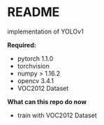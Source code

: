 # README

implementation of YOLOv1


**Required:**

* pytorch 1.1.0
* torchvision
* numpy > 1.16.2
* opencv 3.4.1
* VOC2012 Dataset



**What can this repo do now**
* train with VOC2012 Dataset
